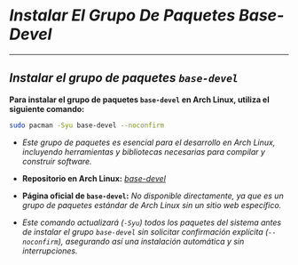 <!-- Autor: Daniel Benjamin Perez Morales -->
<!-- GitHub: https://github.com/D4nitrix13 -->
<!-- Gitlab: https://gitlab.com/D4nitrix13 -->
<!-- Correo electrónico: danielperezdev@proton.me -->

# ***Instalar El Grupo De Paquetes Base-Devel***

---

## ***Instalar el grupo de paquetes `base-devel`***

**Para instalar el grupo de paquetes `base-devel` en Arch Linux, utiliza el siguiente comando:**

```bash
sudo pacman -Syu base-devel --noconfirm
```

- *Este grupo de paquetes es esencial para el desarrollo en Arch Linux, incluyendo herramientas y bibliotecas necesarias para compilar y construir software.*

- **Repositorio en Arch Linux:** *[base-devel](https://archlinux.org/packages/core/any/base-devel/ "https://archlinux.org/packages/core/any/base-devel/")*
- **Página oficial de `base-devel`:** *No disponible directamente, ya que es un grupo de paquetes estándar de Arch Linux sin un sitio web específico.*

- *Este comando actualizará (`-Syu`) todos los paquetes del sistema antes de instalar el grupo `base-devel` sin solicitar confirmación explícita (`--noconfirm`), asegurando así una instalación automática y sin interrupciones.*
